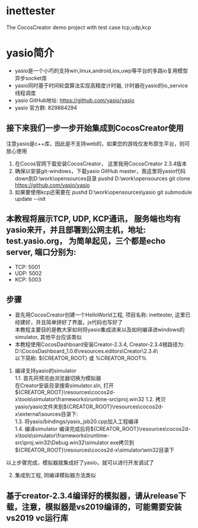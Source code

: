 # inettester
The CocosCreator demo project with test case tcp,udp,kcp


# yasio简介
 - yasio是一个小巧的支持win,linux,android,ios,uwp等平台的多路io复用模型异步socket库
 - yasio同时基于时间轮盘算法实现高精度计时器, 计时器在yasio的io_service线程调度
 - yasio GitHub地址: https://github.com/yasio/yasio
 - yasio 官方群: 829884294

## 接下来我们一步一步开始集成到CocosCreator使用
注意yasio是c++库，因此是不支持web的，如果您的游戏仅发布原生平台，则可放心使用

1. 在Cocos官网下载安装CocosCreator， 这里我用CocosCreator 2.3.4版本
2.  确保以安装git-windows，下载yasio GitHub master，我这里将yasio代码down到D:\work\opensources目录
    pushd D:\work\opensources
    git clone https://github.com/yasio/yasio
3. 如果要使用kcp还需要在
    pushd D:\work\opensources\yasio
    git submodule update --init
 
## 本教程将展示TCP, UDP, KCP通讯， 服务端也均有yasio来开，并且部署到公网主机，地址: test.yasio.org， 为简单起见，三个都是echo server, 端口分别为:
- TCP: 5001
- UDP: 5002
- KCP: 5003

## 步骤
 - 首先用CocosCreator创建一个HelloWorld工程, 项目名称: inettester, 这里已经建好，并且简单拼好了界面，js代码也写好了  
   本教程主要目的是教大家如何将yasio集成进来以及如何编译进windows的simulator, 其他平台应该类似  
 - 本教程使用CocosDashboard安装Creator-2.3.4, Creator-2.3.4根路径为: D:\CocosDashboard_1.0.6\resources\.editors\Creator\2.3.4\  
   以下简称: ${CREATOR_ROOT} 或 %CREATOR_ROOT%
 
 
 1. 编译支持yasio的simulator  
   1.1. 首先将预览由浏览器切换为模拟器  
    在Creator安装目录搜索simulator.sln, 打开 
    ${CREATOR_ROOT}\resources\cocos2d-x\tools\simulator\frameworks\runtime-src\proj.win32  
   1.2. 拷贝yasio/yasio文件夹到${CREATOR_ROOT}\resources\cocos2d-x\external\sources目录下:  
   1.3. 将yasio/bindings/yasio_jsb20.cpp加入工程编译  
   1.4. 编译simulator
    编译完成后将${CREATOR_ROOT}\resources\cocos2d-x\tools\simulator\frameworks\runtime-src\proj.win32\Debug.win32\simulator.exe拷贝到
     ${CREATOR_ROOT}\resources\cocos2d-x\simulator\win32目录下  
   
   以上步骤完成，模拟器就集成好了yasio，就可以进行开发调试了
    
 2. 集成到工程, 同编译模拟器方法类似

## 基于creator-2.3.4编译好的模拟器，请从release下载，注意，模拟器是vs2019编译的，可能需要安装vs2019 vc运行库
 
